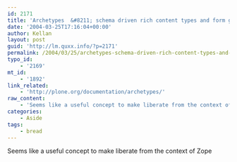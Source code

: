 ```yaml
---
id: 2171
title: 'Archetypes  &#8211; schema driven rich content types and form generation'
date: '2004-03-25T17:16:04+00:00'
author: Kellan
layout: post
guid: 'http://lm.quxx.info/?p=2171'
permalink: /2004/03/25/archetypes-schema-driven-rich-content-types-and-form-generation/
typo_id:
    - '2169'
mt_id:
    - '1892'
link_related:
    - 'http://plone.org/documentation/archetypes/'
raw_content:
    - 'Seems like a useful concept to make liberate from the context of Zope'
categories:
    - Aside
tags:
    - bread
---
```


Seems like a useful concept to make liberate from the context of Zope